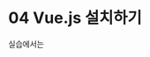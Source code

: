 # 04 Vue.js 설치하기

실습에서는 <script> 태그로 파일을 읽어 들이기만 하면 사용할 수 있는 스탠드얼론(Standalone) 버전의 'Vue.js' 파일을 사용합니다. 개발 중에 발생하는 오류를 확인할 수 있게 개발 버전(min 파일이 아닌 것)을 사용하도록 합니다. 이후에 실제로 배포할 때는 'vue.min.js'로 변경해서 최적화된 배포 버전 파일을 사용합니다. 

<br>

## 01_vue.js 파일 읽어 들이기

스탠드얼론 버전의 Vue.js는 다운로드하거나 CDN으로 사용할 수 있습니다. 

<br>

### vue.js 파일 다운로드하고 읽어들이기 

Vue.js 공식 사이트에서 파일을 다운로드합니다. 

+ **Guide > Installation > Direct <script> Include**

  [https://vuejs.org/v2/guide/Installation.html](https://vuejs.org/v2/guide/Installation.html)

이 예제에서는 2.6.10 버전을 사용합니다. '2.x' 계열의 버전이라면 최신 버전을 사용해도 큰 문제가 없을 것입니다. 하지만 실습의 설명 내용과 일치하지 않는 변경이 발생할 수도 있으므로 주의하기 바랍니다. 

+ **Vue.js 스크립트 파일 최신 버전** : [https://vuejs.org/js/vue.js](https://vuejs.org/js/vue.js)
+ **Vue.js 스크립트 파일 2.6.10 버전** : [https://unpkg.com/vue/dist/vue.js](https://unpkg.com/vue/dist/vue.js)

<br>

### CDN을 사용해서 Vue.js 읽어 들이기

인터넷에 접속할 수 있는 환경이라면 CDN을 사용해도 됩니다. 

```html
<script src="https://cdn.jsdelivr.net/npm/vue@2.6.10/dist/vue.js"></script>
```

<br>

### 학습 전용 파일

학습을 위한 기본적인 형태로 다음과 같은 소스 코드를 사용하겠습니다. 

```html
<!-- index.html -->
<!DOCTYPE HTML>
<html lang="ko">
<head>
    <meta charset="utf-8">
    <title>Vue.js App</title>
    <link href="main.css" rel="stylesheet">
</head>
<body>
    <div id="app">
        <!-- 여기 #app 내부에 템플릿을 출력할 것입니다 -->
    </div>    
    <script src="https://cdn.jsdelivr.net/npm/vue@2.6.10/dist/vue.js"></script>
    <script src="main.js"></script>
</body>
</html>
```

```javascript
/* main.js */
var app = new Vue({
    el: '#app'
})
```

콘솔 로그에 다음과 같이 개발 모드로 동작되고 있다는 메시지가 출력되는지 확인해 주세요. 

`You are running Vue in development mode.`

<br>

### Vue 애플리케이션 생성하기

Vue 생성자 함수를 사용해서 **Vue 인스턴스**를 생성합니다. 루트와 컴포넌트 옵션 정의 방법은 거의 같습니다. 따라서 이 실습에서는 편의상 루트의 옵션도 모두 '컴포넌트 옵션'이라고 부르겠습니다. 

```javascript
var app = new Vue({
    // 옵션
})
```

리턴 값은 루트 인스턴스이며, 이를 활용하면 콘솔 등에서 디버그할 때 사용할 수 있습니다. 다만, 이처럼 반드시 변수로 만들 필요가 있는 것은 아닙니다. 

변수에 할당할 경우, 관례적으로 app 또는 vm(ViewModel의 약자)라는 변수 이름을 사용합니다. 

<br>

#### 시작하기 전부터 오류가 발생하는 경우

다음과 같은 오류는 #app 태그가 아직 DOM으로 읽어 들여지지 않을 때 발생합니다. 

`[Vue Warn]:Cannot find element:#app`

이러한 경우에는 인스턴스 생성 부분(new Vue())를 body 태그의 마지막 부분에 옮기거나, 다음과 같이 DOMContentLoaded의 이벤트 핸들러 내부에서 new Vue()를 해 주세요. 

```javascript
document.addEventListner('DOMContentLoaded', function() {
    window.app = new Vue()
})
```

